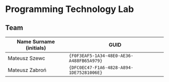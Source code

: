# Programming Technology Lab

## Team

| Name Surname (initials) | GUID                                     |
| ----------------------- | ---------------------------------------- |
| Mateusz Szewc           | `{F0F3EAF5-1A34-48E0-AE36-A488FB65A979}` |
| Mateusz Zabroń          | `{DFC0EC47-F1A6-4828-A894-1DE75281006E}` |
